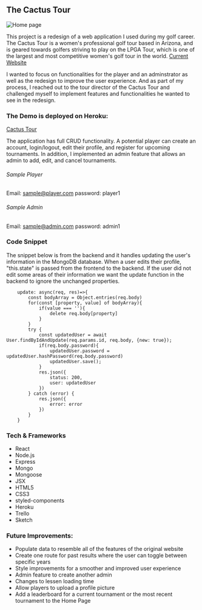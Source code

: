 ## The Cactus Tour

![Home page](/public/imgs/cactusTour.png)

This project is a redesign of a web application I used during my golf career. The Cactus Tour is a women's professional golf tour based in Arizona, and is geared towards golfers striving to play on the LPGA Tour, which is one of the largest and most competitive women's golf tour in the world. [Current Website](http://thecactustour.com/)

I wanted to focus on functionalities for the player and an adminstrator as well as the redesign to improve the user experience. And as part of my process, I reached out to the tour director of the Cactus Tour and challenged myself to implement features and functionalities he wanted to see in the redesign.

### The Demo is deployed on Heroku:
[Cactus Tour](https://cactus-tour.herokuapp.com/)

The application has full CRUD functionality. A potential player can create an account, login/logout, edit their profile, and register for upcoming tournaments. In addition, I implemented an admin feature that allows an admin to add, edit, and cancel tournaments. 

  ###### Sample Player
  Email: sample@player.com
  password: player1
  
  ###### Sample Admin
  Email: sample@admin.com
  password: admin1

### Code Snippet
The snippet below is from the backend and it handles updating the user's information in the MongoDB database. When a user edits their profile, "this.state" is passed from the frontend to the backend. If the user did not edit some areas of their information we want the update function in the backend to ignore the unchanged properties.

```
    update: async(req, res)=>{
        const bodyArray = Object.entries(req.body)
        for(const [property, value] of bodyArray){
            if(value === ''){
                delete req.body[property]
            }
        }
        try {
            const updatedUser = await User.findByIdAndUpdate(req.params.id, req.body, {new: true});
            if(req.body.password){
                updatedUser.password = updatedUser.hashPassword(req.body.password)
                updatedUser.save();
            }
            res.json({
                status: 200,
                user: updatedUser
            })
        } catch (error) {
            res.json({
                error: error
            })
        }
    }
```

### Tech & Frameworks
- React
- Node.js
- Express
- Mongo
- Mongoose
- JSX
- HTML5
- CSS3
- styled-components
- Heroku
- Trello
- Sketch

### Future Improvements:
- Populate data to resemble all of the features of the original website
- Create one route for past results where the user can toggle between specific years
- Style improvements for a smoother and improved user experience
- Admin feature to create another admin
- Changes to lessen loading time
- Allow players to upload a profile picture
- Add a leaderboard for a current tournament or the most recent tournament to the Home Page
